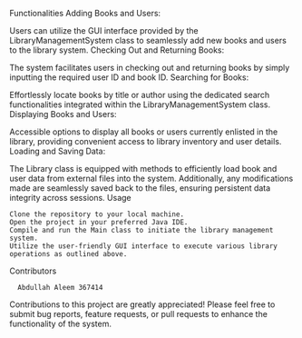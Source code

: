 Functionalities
Adding Books and Users:

Users can utilize the GUI interface provided by the LibraryManagementSystem class to seamlessly add new books and users to the library system.
Checking Out and Returning Books:

The system facilitates users in checking out and returning books by simply inputting the required user ID and book ID.
Searching for Books:

Effortlessly locate books by title or author using the dedicated search functionalities integrated within the LibraryManagementSystem class.
Displaying Books and Users:

Accessible options to display all books or users currently enlisted in the library, providing convenient access to library inventory and user details.
Loading and Saving Data:

The Library class is equipped with methods to efficiently load book and user data from external files into the system. Additionally, any modifications made are seamlessly saved back to the files, ensuring persistent data integrity across sessions.
Usage

    Clone the repository to your local machine.
    Open the project in your preferred Java IDE.
    Compile and run the Main class to initiate the library management system.
    Utilize the user-friendly GUI interface to execute various library operations as outlined above.

Contributors

      Abdullah Aleem 367414

Contributions to this project are greatly appreciated! Please feel free to submit bug reports, feature requests, or pull requests to enhance the functionality of the system.
